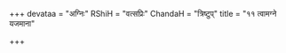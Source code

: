 +++
devataa = "अग्निः"
RShiH = "वत्सप्रिः"
ChandaH = "त्रिष्टुप्"
title = "११ त्वामग्ने यजमाना"

+++
